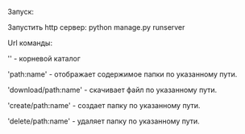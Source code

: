 Запуск:

Запустить http сервер: python manage.py runserver

Url команды:

'' - корневой каталог

'path:name' - отображает содержимое папки по указанному пути.

'download/path:name' - скачивает файл по указанному пути.

'create/path:name' - создает папку по указанному пути.

'delete/path:name' - удаляет папку по указанному пути.
